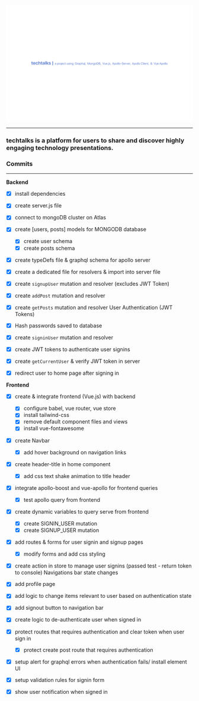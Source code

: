 ![techtalks](https://github.com/b-45/techtalks/blob/master/client/src/assets/techtalks.png)


 
***
### **techtalks** is a platform for users to share and discover highly engaging technology presentations. 

### Commits
***

**Backend**

* [x] install dependencies
* [x] create server.js file
* [x] connect to mongoDB cluster on Atlas
* [x] create [users, posts] models for MONGODB database
  * [x] create user schema
  * [x] create posts schema
* [x] create typeDefs file & graphql schema for apollo server
* [x] create a dedicated file for resolvers & import into server file
* [x] create `signupUser` mutation and resolver (excludes JWT Token)
* [x] create `addPost` mutation and resolver 
* [x] create `getPosts` mutation and resolver 
User Authentication (JWT Tokens)
* [x] Hash passwords saved to database 
* [x] create `signinUser` mutation and resolver 
* [x] create JWT tokens to authenticate user signins
* [x] create `getCurrentUser` & verify JWT token in server 
* [x] redirect user to home page after signing in


**Frontend**

* [x] create & integrate frontend (Vue.js) with backend
  * [x] configure babel, vue router, vue store 
  * [x] install tailwind-css 
  * [x] remove default component files and views
  * [x] install vue-fontawesome 
* [x] create Navbar
  * [x] add hover background on navigation links
* [x] create header-title in home component
  * [x] add css text shake animation to title header
* [x] integrate apollo-boost and vue-apollo for frontend queries 
  * [x] test apollo query from frontend
* [x] create dynamic variables to query serve from frontend
  * [x] create SIGNIN_USER mutation
  * [x] create SIGNUP_USER mutation
* [x] add routes & forms for user signin and signup pages
    * [x] modify forms and add css styling
* [x] create action in store to manage user signins (passed test - return token to console)
Navigations bar state changes
* [x] add profile page
* [x] add logic to change items relevant to user based on authentication state
* [x] add signout button to navigation bar
* [x] create logic to de-authenticate user when signed in  
* [x] protect routes that requires authentication and clear token when user sign in 
    * [x] protect create post route that requires authentication 
* [x]  setup alert for graphql errors when authentication fails/ install element UI
* [x] setup validation rules for signin form  
* [x] show user notification when signed in



